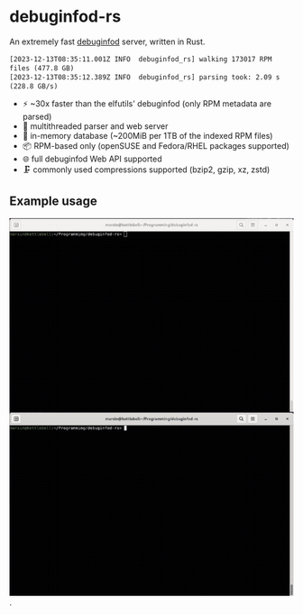 # debuginfod-rs

An extremely fast [debuginfod](https://sourceware.org/elfutils/Debuginfod.html) server, written in Rust.

```
[2023-12-13T08:35:11.001Z INFO  debuginfod_rs] walking 173017 RPM files (477.8 GB)
[2023-12-13T08:35:12.389Z INFO  debuginfod_rs] parsing took: 2.09 s (228.8 GB/s)
```

- ⚡️ ~30x faster than the elfutils' debuginfod (only RPM metadata are parsed)
- 🧵 multithreaded parser and web server
- 🦋 in-memory database (~200MiB per 1TB of the indexed RPM files)
- 📦 RPM-based only (openSUSE and Fedora/RHEL packages supported)
- 🌐 full debuginfod Web API supported
- 🗜 commonly used compressions supported (bzip2, gzip, xz, zstd)

## Example usage

![debuginfod demo example](docs/demo.gif).

